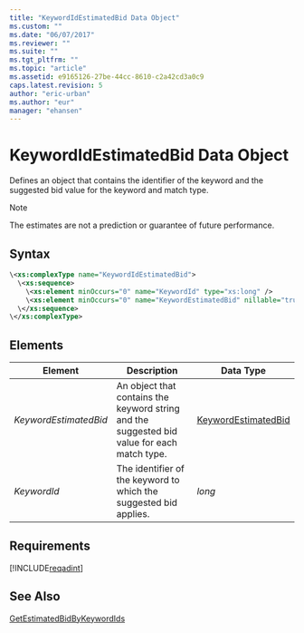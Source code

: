 ```yaml
---
title: "KeywordIdEstimatedBid Data Object"
ms.custom: ""
ms.date: "06/07/2017"
ms.reviewer: ""
ms.suite: ""
ms.tgt_pltfrm: ""
ms.topic: "article"
ms.assetid: e9165126-27be-44cc-8610-c2a42cd3a0c9
caps.latest.revision: 5
author: "eric-urban"
ms.author: "eur"
manager: "ehansen"
---
```

# KeywordIdEstimatedBid Data Object
Defines an object that contains the identifier of the keyword and the suggested bid value for the keyword and match type.

> [!NOTE]
> The estimates are not a prediction or guarantee of future performance.

## Syntax

```xml
\<xs:complexType name="KeywordIdEstimatedBid">
  \<xs:sequence>
    \<xs:element minOccurs="0" name="KeywordId" type="xs:long" />
    \<xs:element minOccurs="0" name="KeywordEstimatedBid" nillable="true" type="tns:KeywordEstimatedBid" />
  \</xs:sequence>
\</xs:complexType>
```

## <a name="Elements"></a>Elements

|Element|Description|Data Type|
|-----------|---------------|-------------|
|*KeywordEstimatedBid*|An object that contains the keyword string and the suggested bid value for each match type.|[KeywordEstimatedBid](../adinsight-api/keywordestimatedbid-data-object.md)|
|*KeywordId*|The identifier of the keyword to which the suggested bid applies.|*long*|

## Requirements
[!INCLUDE[reqadint](../adinsight-api/includes/reqadint.md)]
## See Also
[GetEstimatedBidByKeywordIds](../adinsight-api/getestimatedbidbykeywordids-service-operation.md)

